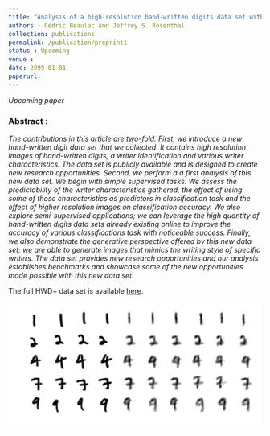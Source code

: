 ```yaml
---
title: "Analysis of a high-resolution hand-written digits data set with writer characteristics"
authors : Cédric Beaulac and Jeffrey S. Rosenthal
collection: publications
permalink: /publication/preprint1
status : Upcoming
venue : 
date: 2999-01-01
paperurl: 
---
```

*Upcoming paper*

### Abstract :

*The contributions in this article are two-fold. First, we introduce a new hand-written digit data set that we collected. It contains high resolution images of hand-written digits, a writer identification and various writer characteristics. The data set is publicly available and is designed to create new research opportunities. Second, we perform a a first analysis of this new data set. We begin with simple supervised tasks. We assess the predictability of the writer characteristics gathered, the effect of using some of those characteristics as predictors in classification task and the effect of higher resolution images on classification accuracy. We also explore semi-supervised applications; we can leverage the high quantity of hand-written digits data sets already existing online to improve the accuracy of various classifications task with noticeable success. Finally, we also demonstrate the generative perspective offered by this new data set; we are able to generate images that mimics the writing style of specific writers. The data set provides new research opportunities and our analysis establishes benchmarks and showcase some of the new opportunities made possible with this new data set.*

The full HWD+ data set is available [here](https://drive.google.com/drive/folders/1f2o1kjXLvcxRgtmMMuDkA2PQ5Zato4Or?usp=sharing).

![Alt Text](/images/HWD+Generation.gif)


